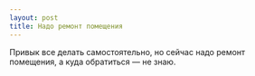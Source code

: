 ```yaml
---
layout: post 
title: Надо ремонт помещения 
--- 
```

Привык все делать самостоятельно, но сейчас надо ремонт помещения, а куда обратиться — не знаю.